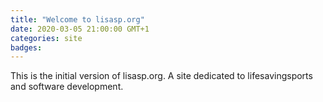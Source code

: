 ```yaml
---
title: "Welcome to lisasp.org"
date: 2020-03-05 21:00:00 GMT+1
categories: site
badges:
---
```


This is the initial version of lisasp.org. A site dedicated to lifesavingsports and software development.
